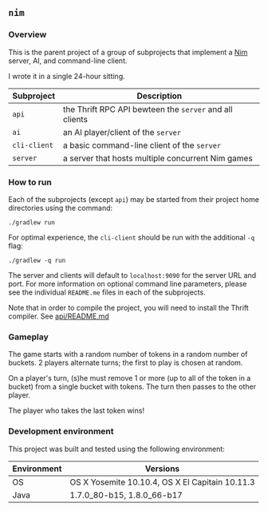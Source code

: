 ## `nim`

### Overview

This is the parent project of a group of subprojects that implement a [Nim](https://en.wikipedia.org/wiki/Nim) server, AI, and command-line client.

I wrote it in a single 24-hour sitting.

Subproject | Description
---------- | -----------
`api` | the Thrift RPC API bewteen the `server` and all clients
`ai` | an AI player/client of the `server`
`cli-client` | a basic command-line client of the `server`
`server` | a server that hosts multiple concurrent Nim games


### How to run

Each of the subprojects (except `api`) may be started from their project home directories 
using the command:

```
./gradlew run
```

For optimal experience, the `cli-client` should be run with the additional `-q` flag:

```
./gradlew -q run
```

The server and clients will default to `localhost:9090` for the server URL and port.  For more 
information on optional command line parameters, please see the individual `README.me` files
in each of the subprojects.

Note that in order to compile the project, you will need to install the
Thrift compiler.  See [api/README.md](api/README.md)

### Gameplay

The game starts with a random number of tokens in a random number of buckets.
2 players alternate turns; the first to play is chosen at random.

On a player's turn, (s)he must remove 1 or more (up to all of the token in a
bucket) from a single bucket with tokens.  The turn then passes to the other
player.

The player who takes the last token wins!


### Development environment

This project was built and tested using the following environment:

Environment | Versions
----------- | --------
OS | OS X Yosemite 10.10.4, OS X El Capitain 10.11.3
Java | 1.7.0_80-b15, 1.8.0_66-b17

